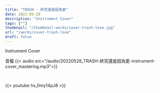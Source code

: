 ```yaml
---
title: "TRASH - 終究還是因為愛"
date: 2022-05-28
description: "Instrument Cover" 
tags: [""]
thumbnail: "/thumbnail-works/cover-trash-love.jpg"
url: "/works/cover-trash-love"
draft: false
---
```


Instrument Cover

音檔
{{< audio src="/audio/20220528_TRASH-終究還是因為愛-instrument-cover_mastering.mp3">}}

<br>

{{< youtube hv_0my14pJ8 >}}